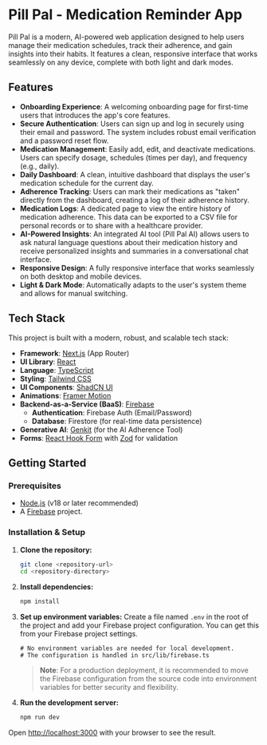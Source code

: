 # Pill Pal - Medication Reminder App

Pill Pal is a modern, AI-powered web application designed to help users manage their medication schedules, track their adherence, and gain insights into their habits. It features a clean, responsive interface that works seamlessly on any device, complete with both light and dark modes.

## Features

- **Onboarding Experience**: A welcoming onboarding page for first-time users that introduces the app's core features.
- **Secure Authentication**: Users can sign up and log in securely using their email and password. The system includes robust email verification and a password reset flow.
- **Medication Management**: Easily add, edit, and deactivate medications. Users can specify dosage, schedules (times per day), and frequency (e.g., daily).
- **Daily Dashboard**: A clean, intuitive dashboard that displays the user's medication schedule for the current day.
- **Adherence Tracking**: Users can mark their medications as "taken" directly from the dashboard, creating a log of their adherence history.
- **Medication Logs**: A dedicated page to view the entire history of medication adherence. This data can be exported to a CSV file for personal records or to share with a healthcare provider.
- **AI-Powered Insights**: An integrated AI tool (Pill Pal AI) allows users to ask natural language questions about their medication history and receive personalized insights and summaries in a conversational chat interface.
- **Responsive Design**: A fully responsive interface that works seamlessly on both desktop and mobile devices.
- **Light & Dark Mode**: Automatically adapts to the user's system theme and allows for manual switching.

## Tech Stack

This project is built with a modern, robust, and scalable tech stack:

- **Framework**: [Next.js](https://nextjs.org/) (App Router)
- **UI Library**: [React](https://react.dev/)
- **Language**: [TypeScript](https://www.typescriptlang.org/)
- **Styling**: [Tailwind CSS](https://tailwindcss.com/)
- **UI Components**: [ShadCN UI](https://ui.shadcn.com/)
- **Animations**: [Framer Motion](https://www.framer.com/motion/)
- **Backend-as-a-Service (BaaS)**: [Firebase](https://firebase.google.com/)
  - **Authentication**: Firebase Auth (Email/Password)
  - **Database**: Firestore (for real-time data persistence)
- **Generative AI**: [Genkit](https://firebase.google.com/docs/genkit) (for the AI Adherence Tool)
- **Forms**: [React Hook Form](https://react-hook-form.com/) with [Zod](https://zod.dev/) for validation

## Getting Started

### Prerequisites

- [Node.js](https://nodejs.org/) (v18 or later recommended)
- A [Firebase](https://firebase.google.com/) project.

### Installation & Setup

1.  **Clone the repository:**
    ```bash
    git clone <repository-url>
    cd <repository-directory>
    ```

2.  **Install dependencies:**
    ```bash
    npm install
    ```

3.  **Set up environment variables:**
    Create a file named `.env` in the root of the project and add your Firebase project configuration. You can get this from your Firebase project settings.

    ```
    # No environment variables are needed for local development.
    # The configuration is handled in src/lib/firebase.ts
    ```
    
    > **Note**: For a production deployment, it is recommended to move the Firebase configuration from the source code into environment variables for better security and flexibility.

4.  **Run the development server:**
    ```bash
    npm run dev
    ```

Open [http://localhost:3000](http://localhost:3000) with your browser to see the result.
